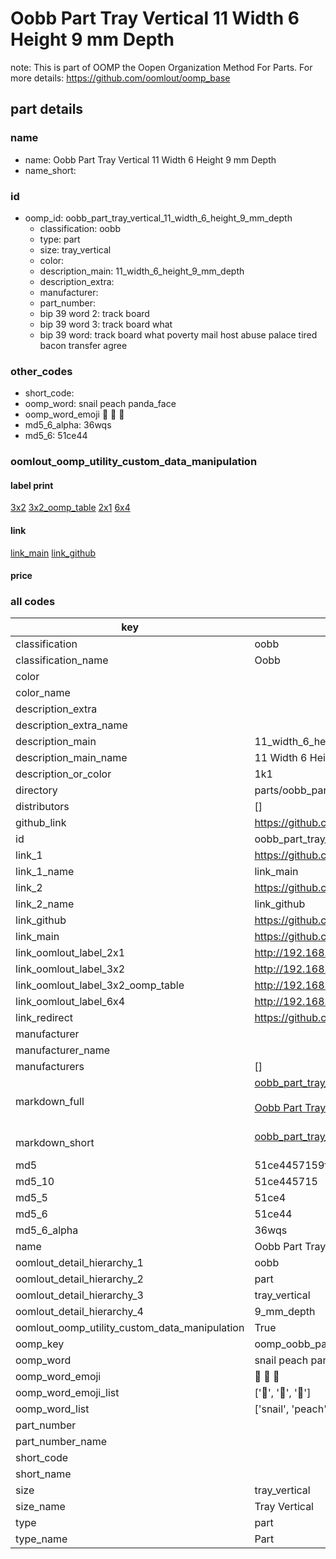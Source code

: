 # Oobb Part Tray Vertical 11 Width 6 Height 9 mm Depth  

note: This is part of OOMP the Oopen Organization Method For Parts. For more details: https://github.com/oomlout/oomp_base

##  part details
  







### name
* name: Oobb Part Tray Vertical 11 Width 6 Height 9 mm Depth
* name_short: 
### id
* oomp_id: oobb_part_tray_vertical_11_width_6_height_9_mm_depth
  * classification: oobb
  * type: part
  * size: tray_vertical
  * color: 
  * description_main: 11_width_6_height_9_mm_depth
  * description_extra: 
  * manufacturer: 
  * part_number: 
  * bip 39 word 2: track board
  * bip 39 word 3: track board what
  * bip 39 word: track board what poverty mail host abuse palace tired bacon transfer agree

### other_codes
* short_code: 
* oomp_word: snail peach panda_face
* oomp_word_emoji :snail: :peach: :panda_face:
* md5_6_alpha: 36wqs
* md5_6: 51ce44






### oomlout_oomp_utility_custom_data_manipulation
#### label print
[3x2](http://192.168.1.245:1112/?label=oomp%2036wqs)
[3x2_oomp_table](http://192.168.1.108:1112/?label=oomp%2036wqs)
[2x1](http://192.168.1.242:1112/?label=oomp%2036wqs)
[6x4](http://192.168.1.55:1112/?label=oomp%2036wqs)    

#### link

[link_main](https://github.com/oomlout/oomlout_oomp_version_1_messy/tree/main/parts/oobb_part_tray_vertical_11_width_6_height_9_mm_depth) [link_github](https://github.com/oomlout/oomlout_oomp_version_1_messy/tree/main/parts/oobb_part_tray_vertical_11_width_6_height_9_mm_depth)                             

#### price







### all codes 
| key | value |  
| --- | --- |  
| classification | oobb |  
| classification_name | Oobb |  
| color |  |  
| color_name |  |  
| description_extra |  |  
| description_extra_name |  |  
| description_main | 11_width_6_height_9_mm_depth |  
| description_main_name | 11 Width 6 Height 9 mm Depth |  
| description_or_color | 1k1 |  
| directory | parts/oobb_part_tray_vertical_11_width_6_height_9_mm_depth |  
| distributors | [] |  
| github_link | https://github.com/oomlout/oomlout_oomp_part_src/tree/main/parts/oobb_part_tray_vertical_11_width_6_height_9_mm_depth |  
| id | oobb_part_tray_vertical_11_width_6_height_9_mm_depth |  
| link_1 | https://github.com/oomlout/oomlout_oomp_version_1_messy/tree/main/parts/oobb_part_tray_vertical_11_width_6_height_9_mm_depth |  
| link_1_name | link_main |  
| link_2 | https://github.com/oomlout/oomlout_oomp_version_1_messy/tree/main/parts/oobb_part_tray_vertical_11_width_6_height_9_mm_depth |  
| link_2_name | link_github |  
| link_github | https://github.com/oomlout/oomlout_oomp_version_1_messy/tree/main/parts/oobb_part_tray_vertical_11_width_6_height_9_mm_depth |  
| link_main | https://github.com/oomlout/oomlout_oomp_version_1_messy/tree/main/parts/oobb_part_tray_vertical_11_width_6_height_9_mm_depth |  
| link_oomlout_label_2x1 | http://192.168.1.242:1112/?label=oomp%2036wqs |  
| link_oomlout_label_3x2 | http://192.168.1.245:1112/?label=oomp%2036wqs |  
| link_oomlout_label_3x2_oomp_table | http://192.168.1.108:1112/?label=oomp%2036wqs |  
| link_oomlout_label_6x4 | http://192.168.1.55:1112/?label=oomp%2036wqs |  
| link_redirect | https://github.com/oomlout/oomlout_oomp_version_1_messy/tree/main/parts/oobb_part_tray_vertical_11_width_6_height_9_mm_depth |  
| manufacturer |  |  
| manufacturer_name |  |  
| manufacturers | [] |  
| markdown_full | [oobb_part_tray_vertical_11_width_6_height_9_mm_depth](none)<br>[](none)<br>[Oobb Part Tray Vertical 11 Width 6 Height 9 Mm Depth](none)<br><br> |  
| markdown_short | [oobb_part_tray_vertical_11_width_6_height_9_mm_depth](none)<br><br> |  
| md5 | 51ce4457159f2025b8431a91f3862f34 |  
| md5_10 | 51ce445715 |  
| md5_5 | 51ce4 |  
| md5_6 | 51ce44 |  
| md5_6_alpha | 36wqs |  
| name | Oobb Part Tray Vertical 11 Width 6 Height 9 mm Depth |  
| oomlout_detail_hierarchy_1 | oobb |  
| oomlout_detail_hierarchy_2 | part |  
| oomlout_detail_hierarchy_3 | tray_vertical |  
| oomlout_detail_hierarchy_4 | 9_mm_depth |  
| oomlout_oomp_utility_custom_data_manipulation | True |  
| oomp_key | oomp_oobb_part_tray_vertical_11_width_6_height_9_mm_depth |  
| oomp_word | snail peach panda_face |  
| oomp_word_emoji | :snail: :peach: :panda_face: |  
| oomp_word_emoji_list | [':snail:', ':peach:', ':panda_face:'] |  
| oomp_word_list | ['snail', 'peach', 'panda_face'] |  
| part_number |  |  
| part_number_name |  |  
| short_code |  |  
| short_name |  |  
| size | tray_vertical |  
| size_name | Tray Vertical |  
| type | part |  
| type_name | Part |  
